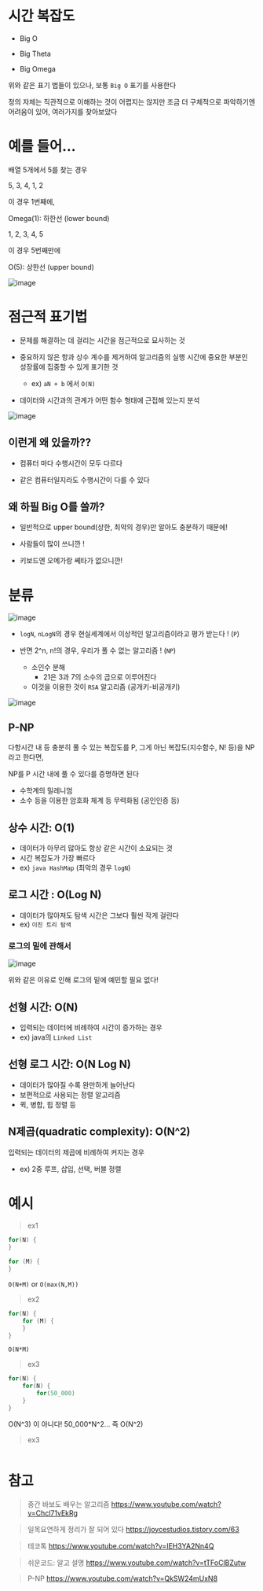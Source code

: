 # 시간 복잡도

- Big O

- Big Theta

- Big Omega

위와 같은 표기 법들이 있으나, 보통 `Big O` 표기를 사용한다

정의 자체는 직관적으로 이해하는 것이 어렵지는 않지만 조금 더 구체적으로 파악하기엔 어려움이 있어, 여러가지를 찾아보았다

# 예를 들어...

배열 5개에서 5를 찾는 경우

5, 3, 4, 1, 2

이 경우 1번째에,

Omega(1): 하한선 (lower bound)

1, 2, 3, 4, 5

이 경우 5번째만에

O(5): 상한선 (upper bound)

![image](https://user-images.githubusercontent.com/66164361/189555574-69120943-9a2d-4929-8b99-2709a33ce4df.png)


# 점근적 표기법

- 문제를 해결하는 데 걸리는 시간을 점근적으로 묘사하는 것

- 중요하지 않은 항과 상수 계수를 제거하여 알고리즘의 실행 시간에 중요한 부분인 성장률에 집중할 수 있게 표기한 것
  - ex) `aN + b` 에서 `O(N)`

- 데이터와 시간과의 관계가 어떤 함수 형태에 근접해 있는지 분석

![image](https://user-images.githubusercontent.com/66164361/189535141-d944d292-0633-4139-b315-bb84de3fcaf0.png)

## 이런게 왜 있을까??

- 컴퓨터 마다 수행시간이 모두 다르다

- 같은 컴퓨터일지라도 수행시간이 다를 수 있다

## 왜 하필 Big O를 쓸까?

- 일반적으로 upper bound(상한, 최악의 경우)만 알아도 충분하기 때문에!

- 사람들이 많이 쓰니깐 !

- 키보드엔 오메가랑 쎼타가 없으니깐!

# 분류

![image](https://user-images.githubusercontent.com/66164361/189537389-6444b053-581f-46cc-9ecd-cab3777162b5.png)

- `logN`, `nLogN`의 경우 현실세계에서 이상적인 알고리즘이라고 평가 받는다 ! (`P`)

- 반면 2^n, n!의 경우, 우리가 풀 수 없는 알고리즘 ! (`NP`)
  - 소인수 분해
    - 21은 3과 7의 소수의 곱으로 이루어진다
  - 이것을 이용한 것이 `RSA` 알고리즘 (공개키-비공개키)

![image](https://user-images.githubusercontent.com/66164361/189557166-8b2eb950-8305-4ea4-ae8f-d1060dc1ba43.png)

## P-NP

다항시간 내 등 충분히 풀 수 있는 복잡도를 P,
그게 아닌 복잡도(지수함수, N! 등)을 NP라고 한다면,

NP를 P 시간 내에 풀 수 있다를 증명하면 된다

- 수학계의 밀레니엄
- 소수 등을 이용한 암호화 체계 등 무력화됨 (공인인증 등)


## 상수 시간: O(1)

- 데이터가 아무리 많아도 항상 같은 시간이 소요되는 것
- 시간 복잡도가 가장 빠르다
- ex) `java HashMap` (최악의 경우 `logN`)

## 로그 시간 : O(Log N)

- 데이터가 많아져도 탐색 시간은 그보다 훨씬 작게 걸린다
- ex) `이진 트리 탐색`

### 로그의 밑에 관해서

![image](https://user-images.githubusercontent.com/66164361/189556023-30c7b0a0-e033-4b3a-8779-8427243b6504.png)

위와 같은 이유로 인해 로그의 밑에 예민할 필요 없다!

## 선형 시간: O(N)

- 입력되는 데이터에 비례하여 시간이 증가하는 경우
- ex) java의 `Linked List`

## 선형 로그 시간: O(N Log N)

- 데이터가 많아질 수록 완만하게 늘어난다
- 보편적으로 사용되는 정렬 알고리즘
- 퀵, 병합, 힙 정렬 등

## N제곱(quadratic complexity): O(N^2)

입력되는 데이터의 제곱에 비례하여 커지는 경우

- ex) 2중 루프, 삽입, 선택, 버블 정렬

# 예시

> ex1

```java
for(N) {
}

for (M) {
}
```

`O(N+M)` or `O(max(N,M))`

> ex2

```java
for(N) {
    for (M) {
    }
}
```

`O(N*M)`

> ex3

```java
for(N) {
    for(N) {
        for(50_000)
    }
}
```

O(N^3) 이 아니다!
50_000*N^2... 즉 O(N^2)

> ex3

```java

```

# 참고

> 중간 바보도 배우는 알고리즘
> https://www.youtube.com/watch?v=Chcl71vEkRg

> 일목요연하게 정리가 잘 되어 있다
> https://joycestudios.tistory.com/63

> 테코톡
> https://www.youtube.com/watch?v=IEH3YA2Nn4Q  

> 쉬운코드: 알고 설명
> https://www.youtube.com/watch?v=tTFoClBZutw

> P-NP
> https://www.youtube.com/watch?v=QkSW24mUxN8
